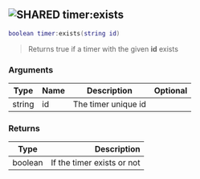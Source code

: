 ## ![](images/shared.png "SHARED") timer:exists

```lua
boolean timer:exists(string id)
```

> Returns true if a timer with the given **id** exists

### Arguments

| Type   | Name | Description         | Optional |
| ------ | ---- | ------------------- | -------: |
| string | id   | The timer unique id |          |

### Returns

| Type    |                Description |
| ------- | -------------------------: |
| boolean | If the timer exists or not |
